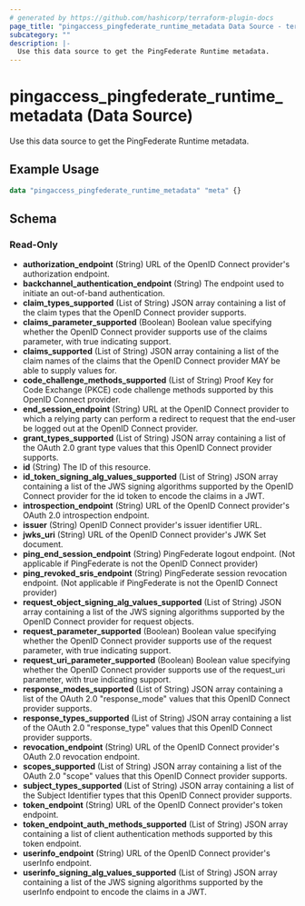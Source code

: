 ```yaml
---
# generated by https://github.com/hashicorp/terraform-plugin-docs
page_title: "pingaccess_pingfederate_runtime_metadata Data Source - terraform-provider-pingaccess"
subcategory: ""
description: |-
  Use this data source to get the PingFederate Runtime metadata.
---
```


# pingaccess_pingfederate_runtime_metadata (Data Source)

Use this data source to get the PingFederate Runtime metadata.

## Example Usage

```terraform
data "pingaccess_pingfederate_runtime_metadata" "meta" {}
```

<!-- schema generated by tfplugindocs -->
## Schema

### Read-Only

- **authorization_endpoint** (String) URL of the OpenID Connect provider's authorization endpoint.
- **backchannel_authentication_endpoint** (String) The endpoint used to initiate an out-of-band authentication.
- **claim_types_supported** (List of String) JSON array containing a list of the claim types that the OpenID Connect provider supports.
- **claims_parameter_supported** (Boolean) Boolean value specifying whether the OpenID Connect provider supports use of the claims parameter, with true indicating support.
- **claims_supported** (List of String) JSON array containing a list of the claim names of the claims that the OpenID Connect provider MAY be able to supply values for.
- **code_challenge_methods_supported** (List of String) Proof Key for Code Exchange (PKCE) code challenge methods supported by this OpenID Connect provider.
- **end_session_endpoint** (String) URL at the OpenID Connect provider to which a relying party can perform a redirect to request that the end-user be logged out at the OpenID Connect provider.
- **grant_types_supported** (List of String) JSON array containing a list of the OAuth 2.0 grant type values that this OpenID Connect provider supports.
- **id** (String) The ID of this resource.
- **id_token_signing_alg_values_supported** (List of String) JSON array containing a list of the JWS signing algorithms supported by the OpenID Connect provider for the id token to encode the claims in a JWT.
- **introspection_endpoint** (String) URL of the OpenID Connect provider's OAuth 2.0 introspection endpoint.
- **issuer** (String) OpenID Connect provider's issuer identifier URL.
- **jwks_uri** (String) URL of the OpenID Connect provider's JWK Set document.
- **ping_end_session_endpoint** (String) PingFederate logout endpoint. (Not applicable if PingFederate is not the OpenID Connect provider)
- **ping_revoked_sris_endpoint** (String) PingFederate session revocation endpoint. (Not applicable if PingFederate is not the OpenID Connect provider)
- **request_object_signing_alg_values_supported** (List of String) JSON array containing a list of the JWS signing algorithms supported by the OpenID Connect provider for request objects.
- **request_parameter_supported** (Boolean) Boolean value specifying whether the OpenID Connect provider supports use of the request parameter, with true indicating support.
- **request_uri_parameter_supported** (Boolean) Boolean value specifying whether the OpenID Connect provider supports use of the request_uri parameter, with true indicating support.
- **response_modes_supported** (List of String) JSON array containing a list of the OAuth 2.0 "response_mode" values that this OpenID Connect provider supports.
- **response_types_supported** (List of String) JSON array containing a list of the OAuth 2.0 "response_type" values that this OpenID Connect provider supports.
- **revocation_endpoint** (String) URL of the OpenID Connect provider's OAuth 2.0 revocation endpoint.
- **scopes_supported** (List of String) JSON array containing a list of the OAuth 2.0 "scope" values that this OpenID Connect provider supports.
- **subject_types_supported** (List of String) JSON array containing a list of the Subject Identifier types that this OpenID Connect provider supports.
- **token_endpoint** (String) URL of the OpenID Connect provider's token endpoint.
- **token_endpoint_auth_methods_supported** (List of String) JSON array containing a list of client authentication methods supported by this token endpoint.
- **userinfo_endpoint** (String) URL of the OpenID Connect provider's userInfo endpoint.
- **userinfo_signing_alg_values_supported** (List of String) JSON array containing a list of the JWS signing algorithms supported by the userInfo endpoint to encode the claims in a JWT.
